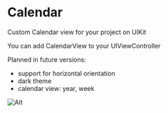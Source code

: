 # Calendar

Custom Calendar view for your project on UIKit

You can add CalendarView to your UIViewController

Planned in future versions:
- support for horizontal orientation
- dark theme
- calendar view: year, week

![Alt](https://repobeats.axiom.co/api/embed/555821422c3229e953366044e1f5fc34a37fa68f.svg "Repobeats analytics image")
